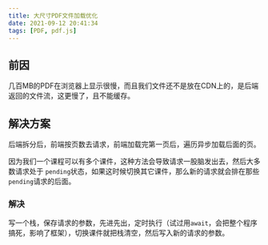 ```yaml
---
title: 大尺寸PDF文件加载优化
date: 2021-09-12 20:41:34
tags: [PDF, pdf.js]
---
```


## 前因
几百MB的PDF在浏览器上显示很慢，而且我们文件还不是放在CDN上的，是后端返回的文件流，这更慢了，且不能缓存。
​

## 解决方案
后端拆分后，前端按页数去请求，前端加载完第一页后，遍历异步加载后面的页。


因为我们一个课程可以有多个课件，这种方法会导致请求一股脑发出去，然后大多数请求处于 `pending`状态，如果这时候切换其它课件，那么新的请求就会排在那些`pending`请求的后面。
​

### 解决
写一个栈，保存请求的参数，先进先出，定时执行（试过用`await`，会把整个程序搞死，影响了框架），切换课件就把栈清空，然后写入新的请求的参数。